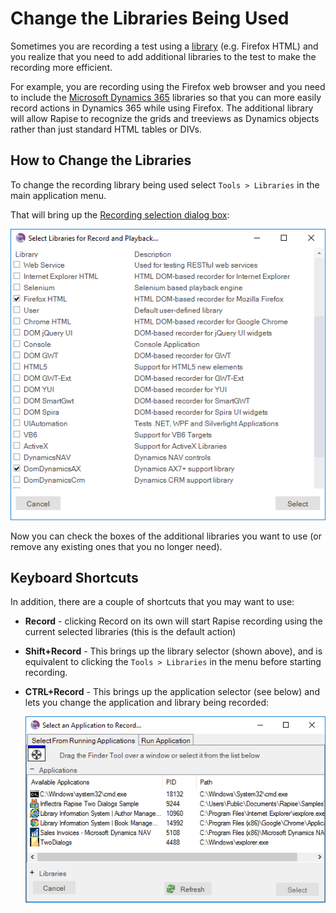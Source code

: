 # Change the Libraries Being Used

Sometimes you are recording a test using a [library](recording_library.md) (e.g. Firefox HTML) and you realize that you need to add additional libraries to the test to make the recording more efficient.

For example, you are recording using the Firefox web browser and you need to include the [Microsoft Dynamics 365](dynamics_365.md) libraries so that you can more easily record actions in Dynamics 365 while using Firefox. The additional library will allow Rapise to recognize the grids and treeviews as Dynamics objects rather than just standard HTML tables or DIVs.

## How to Change the Libraries

To change the recording library being used select `Tools > Libraries` in the main application menu.

That will bring up the [Recording selection dialog box](select_an_application_to_record_dialog.md):

![select\_libraries\_firefox\_dynamics](./img/change_the_libraries_being_use2.png)

Now you can check the boxes of the additional libraries you want to use (or remove any existing ones that you no longer need).

## Keyboard Shortcuts

In addition, there are a couple of shortcuts that you may want to use:

- **Record** - clicking Record on its own will start Rapise recording using the current selected libraries (this is the default action)
- **Shift+Record** - This brings up the library selector (shown above), and is equivalent to clicking the `Tools > Libraries` in the menu before starting recording.
- **CTRL+Record** - This brings up the application selector (see below) and lets you change the application and library being recorded:
  
    ![select an application to record dialog, select application table](./img/change_the_libraries_being_use3.png)

